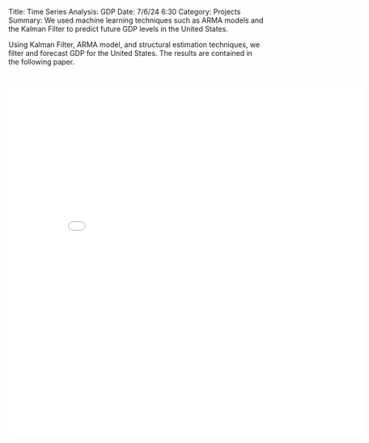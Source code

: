 Title: Time Series Analysis: GDP
Date: 7/6/24 6:30
Category: Projects
Summary: We used machine learning techniques such as ARMA models and the Kalman Filter to predict future GDP levels in the United States.

Using Kalman Filter, ARMA model, and structural estimation techniques, we filter and forecast GDP for the United States. The results are contained in the following paper.

<br>
<embed
src="files/Filter_Forecast_GDP_Project.pdf"
width="700px"
height="700px">
</embed>